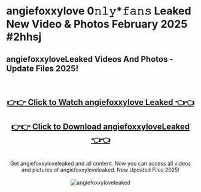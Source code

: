 # angiefoxxylove 0𝚗𝚕𝚢*𝚏𝚊𝚗𝚜 Leaked New Video & Photos February 2025 #2hhsj

<h2>angiefoxxyloveLeaked Videos And Photos - Update Files 2025!</h2>
<br>
<div align="center">
<h2><a href="https://mediaupload.pro?title=angiefoxxylove&ref=11F" rel="nofollow">👉👉 Click to Watch angiefoxxylove Leaked 👈👈</a></h2>
<h2><a href="https://mediaupload.pro?title=angiefoxxylove&ref=11F" rel="nofollow">👉👉 Click to Download angiefoxxyloveLeaked 👈👈</a></h2>
<br>
Get angiefoxxyloveleaked and all content. Now you can access all videos and pictures of angiefoxxyloveleaked. New Updated Files 2025!
<br>
<br>
<a href="https://mediaupload.pro?title=angiefoxxylove&ref=11F" rel="nofollow" data-target="animated-image.originalLink"><img src="https://i.ibb.co/Gkj2r4b/banner.png" alt="angiefoxxyloveleaked" style="max-width: 100%; display: inline-block;" data-target="animated-image.originalImage"></a>
</div>
<br>

